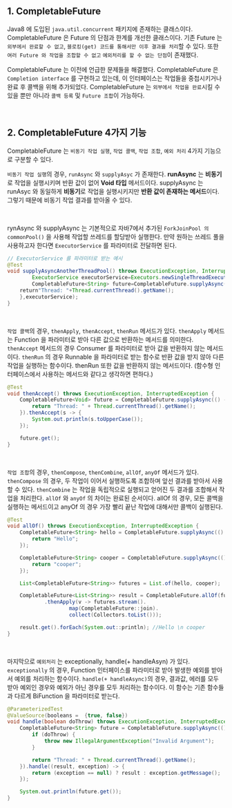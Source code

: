 ## 1. CompletableFuture

 Java8 에 도입된 `java.util.concurrent` 패키지에 존재하는 클래스이다. CompletableFuture 은 Future 의 단점과 한계를 개선한 클래스이다.
 기존 Future 는 `외부에서 완료할 수 없고`, `블로킹(get) 코드를 통해서만 이후 결과를 처리`할 수 있다. 또한 `여러 Future 와 작업을 조합할 수 없고`
 `예외처리를 할 수 없는 단점`이 존재했다.


CompletableFuture 는 이전에 언급한 문제들을 해결했다. CompletableFuture 은 `Completion interface` 를 구현하고 있는데, 이 인터페이스는
작업들을 중첩시키거나 완료 후 콜백을 위해 추가되었다. CompletableFuture 는 `외부에서 작업을 완료`시킬 수 있을 뿐만 아니라 
`콜백 등록` 및 `Future 조합`이 가능하다.

<br>

## 2. CompletableFuture 4가지 기능

CompletableFuture 는 `비동기 작업 실행`, `작업 콜백`, `작업 조합`, `예외 처리` 4가지 기능으로 구분할 수 있다.

`비동기 작업 실행`의 경우, `runAsync` 와 `supplyAsyc` 가 존재한다. **runAsync** 는 **비동기**로 작업을 실행시키며 반환 값이 없어 **Void 타입**
메서드이다. supplyAsync 는 runAsyc 와 동일하게 **비동기**로 작업을 실행시키지만 **반환 값이 존재하는 메서드**이다. 그렇기 때문에 비동기
작업 결과를 받아올 수 있다.

<br>

rynAsync 와 supplyAsync 는 기본적으로 자바7에서 추가된 `ForkJoinPool 의 commonPool()` 을 사용해 작업할 쓰레드를 할당받아 실행한다. 만약 원하는
쓰레드 풀을 사용하고자 한다면 `ExecutorService` 를 파라미터로 전달하면 된다.

```java
// ExecutorService 를 파라미터로 받는 예시
@Test
void supplyAsyncAnotherThreadPool() throws ExecutionException, InterruptedException{
        ExecutorService executorService=Executors.newSingleThreadExecutor();
        CompletableFuture<String> future=CompletableFuture.supplyAsync(()->{
    return"Thread: "+Thread.currentThread().getName();
    },executorService);
}
```

<br>

`작업 콜백`의 경우, `thenApply`, `thenAccept`, `thenRun` 메서드가 있다. `thenApply` 메서드는 Function 을 파라미터로 받아 다른 값으로
반환하는 메서드를 의미한다. `thenAccept` 메서드의 경우 Consumer 를 파라미터로 받아 값을 반환하지 않는 메서드이다. `thenRun` 의 경우 Runnable 을
파라미터로 받는 함수로 반환 값을 받지 않아 다른 작업을 실행하는 함수이다. thenRun 또한 값을 반환하지 않는 메서드이다. (함수형 인터페이스에서 사용하는 메서드와 
같다고 생각하면 편하다.)

```java
@Test
void thenAccept() throws ExecutionException, InterruptedException {
    CompletableFuture<Void> future = CompletableFuture.supplyAsync(() -> {
        return "Thread: " + Thread.currentThread().getName();
    }).thenAccept(s -> {
        System.out.println(s.toUpperCase());
    });

    future.get();
}
```

<br>

`작업 조합`의 경우, `thenCompose`, `thenCombine`, `allOf`, `anyOf` 메서드가 있다. `thenCompose` 의 경우, 두 작업이 이어서 실행하도록 조합하며 
앞선 결과를 받아서 사용할 수 있다. `thenCombine` 는 작업을 독립적으로 실행되고 얻어진 두 결과를 조합해서 작업을 처리한다. `allOf` 와 `anyOf` 의
차이는 완료된 순서이다. allOf 의 경우, 모든 콜백을 실행하는 메서드이고 anyOf 의 경우 가장 빨리 끝난 작업에 대해서만 콜백이 실행된다.

```java
@Test
void allOf() throws ExecutionException, InterruptedException {
    CompletableFuture<String> hello = CompletableFuture.supplyAsync(() -> {
        return "Hello";
    });

    CompletableFuture<String> cooper = CompletableFuture.supplyAsync(() -> {
        return "cooper";
    });

    List<CompletableFuture<String>> futures = List.of(hello, cooper);

    CompletableFuture<List<String>> result = CompletableFuture.allOf(futures.toArray(new CompletableFuture[futures.size()]))
            .thenApply(v -> futures.stream().
                    map(CompletableFuture::join).
                    collect(Collectors.toList()));

    result.get().forEach(System.out::println); //Hello \n cooper
}
```

<br>

마지막으로 `예외처리` 는 exceptionally, handle(+ handleAsyn) 가 있다. `exceptionally` 의 경우, Function 인터페이스를 파라미터로 받아 발생한
예외를 받아서 예외를 처리하는 함수이다. `handle(+ handleAsync)`의 경우, 결과값, 에러를 모두 받아 예외인 경우와 예외가 아닌 경우를 모두 처리하는 함수이다.
이 함수는 기존 함수들과 다르게 BiFunction 을 파라미터로 받는다.

```java
@ParameterizedTest
@ValueSource(booleans =  {true, false})
void handle(boolean doThrow) throws ExecutionException, InterruptedException {
    CompletableFuture<String> future = CompletableFuture.supplyAsync(() -> {
        if (doThrow) {
            throw new IllegalArgumentException("Invalid Argument");
        }

        return "Thread: " + Thread.currentThread().getName();
    }).handle((result, exception) -> {
        return (exception == null) ? result : exception.getMessage();
    });

    System.out.println(future.get());
}
```
